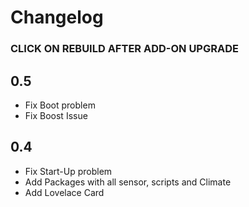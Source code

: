 # Changelog
### CLICK ON REBUILD AFTER ADD-ON UPGRADE

## 0.5

- Fix Boot problem
- Fix Boost Issue

## 0.4

- Fix Start-Up problem
- Add Packages with all sensor, scripts and Climate
- Add Lovelace Card
